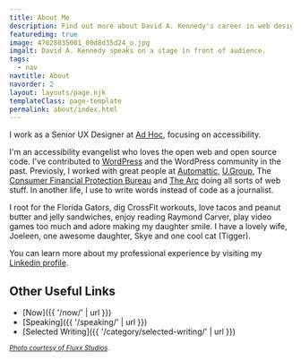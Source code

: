 ```yaml
---
title: About Me
description: Find out more about David A. Kennedy's career in web design and accessibility.
featuredimg: true
image: 47028035001_00d8d35d24_o.jpg
imgalt: David A. Kennedy speaks on a stage in front of audience.
tags:
  - nav
navtitle: About
navorder: 2
layout: layouts/page.njk
templateClass: page-template
permalink: about/index.html
---
```


I work as a Senior UX Designer at [Ad Hoc](https://adhocteam.us/), focusing on accessibility.

I'm an accessibility evangelist who loves the open web and open source code. I've contributed to [WordPress](https://wordpress.org/) and the WordPress community in the past. Previosly, I worked with great people at [Automattic](https://automattic.com/), [U.Group](https://u.group/), The [Consumer Financial Protection Bureau](http://www.consumerfinance.gov/) and [The Arc](http://www.thearc.org/) doing all sorts of web stuff. In another life, I use to write words instead of code as a journalist.

I root for the Florida Gators, dig CrossFit workouts, love tacos and peanut butter and jelly sandwiches, enjoy reading Raymond Carver, play video games too much and adore making my daughter smile. I have a lovely wife, Joeleen, one awesome daughter, Skye and one cool cat (Tigger).

You can learn more about my professional experience by visiting my [Linkedin profile](http://www.linkedin.com/in/davidakennedy)</a>.

## Other Useful Links

- [Now]({{ '/now/' | url }})
- [Speaking]({{ '/speaking/' | url }})
- [Selected Writing]({{ '/category/selected-writing/' | url }})

<small>[_Photo courtesy of Fluxx Studios_](https://www.flickr.com/gp/fluxxstudios/8a31AC).</small>
